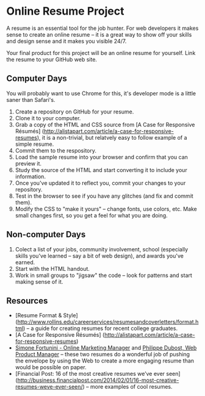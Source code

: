 # Online Resume Project

A resume is an essential tool for the job hunter. For web developers it makes sense
to create an online resume – it is a great way to show off your skills and design
sense and it makes you visible 24/7.

Your final product for this project will be an online resume for yourself. Link the resume to your GitHub
web site.

## Computer Days

You will probably want to use Chrome for this, it's developer mode is a little
saner than Safari's.

1. Create a repository on GitHub for your resume.
1. Clone it to your computer.
1. Grab a copy of the HTML and CSS source from [A Case for Responsive Résumés]
(http://alistapart.com/article/a-case-for-responsive-resumes), it is a non-trivial,
but relatvely easy to follow example of a simple resume.
1. Commit them to the respository.
1. Load the sample resume into your browser and confirm that you can preview it.
1. Study the source of the HTML and start converting it to include your information.
1. Once you've updated it to reflect you, commit your changes to your repository.
1. Test in the browser to see if you have any glitches (and fix and commit them).
2. Modify the CSS to "make it yours" – change fonts, use colors, etc. Make small changes first, so you get a feel for what you are doing.

## Non-computer Days

1. Colect a list of your jobs, community involvement, school (especially skills you've
learned – say a bit of web design), and awards you've earned.
1. Start with the HTML handout.
1. Work in small groups to "jigsaw" the code – look for patterns and start
making sense of it.

## Resources

* [Resume Format & Style]
(http://www.rollins.edu/careerservices/resumesandcoverletters/format.html) – a guide for creating resumes for recent college graduates.
* [A Case for Responsive Résumés]
(http://alistapart.com/article/a-case-for-responsive-resumes)
* [Simone Fortunini - Online Marketing Manager](http://www.simonefortunini.it/)
and [Philippe Dubost, Web Product Manager](http://www.phildub.com)
– these two resumes do a wonderful job of pushing the envelope by
using the Web to create a more engaging resume than would be possible on paper.
* [Financial Post: 16 of the most creative resumes we’ve ever seen]
(http://business.financialpost.com/2014/02/01/16-most-creative-resumes-weve-ever-seen/)
– more examples of cool resumes.
